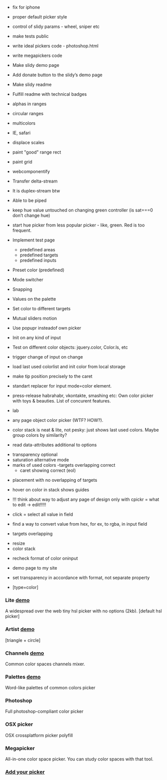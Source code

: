 * fix for iphone
* proper default picker style
* control of slidy params - wheel, sniper etc

* make tests public

* write ideal pickers code - photoshop.html
* write megapickers code


* Make slidy demo page
* Add donate button to the slidy’s demo page
* Make slidy readme
* Fulfill readme with technical badges


* alphas in ranges
* circular ranges
* multicolors
* IE, safari
* displace scales
* paint "good" range rect
* paint grid
* webcomponentify
* Transfer delta-stream
* It is duplex-stream btw
* Able to be piped


* keep hue value untouched on changing green controller (is sat===0 don’t change hue)
* start hue picker from less popular picker - like, green. Red is too frequent.




* Implement test page
	* predefined areas
	* predefined targets
	* predefined inputs
* Preset color (predefined)
* Mode switcher
* Snapping
* Values on the palette
* Set color to different targets
* Mutual sliders motion

* Use popupr insteadof own picker
* Init on any kind of input
* Test on different color objects: jquery.color, Color.ls, etc

* trigger change of input on change
* load last used colorlist and init color from local storage
* make tip position precisely to the caret
* standart replacer for input mode=color element.
* press-release habrahabr, vkontakte, smashing etc: Own color picker with toys & beauties. List of concurent features.
* lab
* any page object color picker (WTF? HOW?).
* color stack is neat & lite, not pesky: just shows last used colors. Maybe group colors by similarity?
* read data-attributes additional to options

 - transparency optional
 - saturation alternative mode
 - marks of used colors
   -targets overlapping correct
   * caret showing correct (eol)

* placement with no overlapping of targets

* hover on color in stack shows guides

* !!! think about way to adjust any page of design only with cpickr = what to edit -> edit!!!!!

* click = select all value in field

* find a way to convert value from hex, for ex, to rgba, in input field


+ targets overlapping
* resize
* color stack
+ recheck format of color oninput
* demo page to my site
* set transparency in accordance with format, not separate property

* [type=color]



### Lite [demo]()

A widespread over the web tiny hsl picker with no options (2kb).
[default hsl picker]

### Artist [demo]()

[triangle + circle]

### Channels [demo]()

Common color spaces channels mixer.

### Palettes [demo]()

Word-like palettes of common colors picker

### Photoshop

Full photoshop-compliant color picker

### OSX picker

OSX crossplatform picker polyfill

### Megapicker

All-in-one color space picker. You can study color spaces with that tool.


### [Add your picker]()